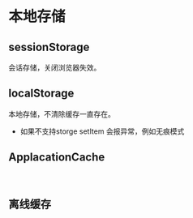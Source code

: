 # 本地存储
## sessionStorage
会话存储，关闭浏览器失效。
## localStorage
本地存储，不清除缓存一直存在。
* 如果不支持storge setItem 会报异常，例如无痕模式

## ApplacationCache
 
## 离线缓存
